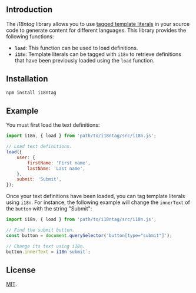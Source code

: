 <section>

## Introduction ##

The _i18ntag_ library allows you to use [tagged template literals](
https://developer.mozilla.org/en-US/docs/Web/JavaScript/Reference/Template_literals#Tagged_templates)
in your source code to generate content for different languages. This library provides the following
functions:

  * **`load`**: This function can be used to load definitions.
  * **`i18n`**: Template literals can be tagged with `i18n` to retrieve definitions that have been
    previously loaded using the `load` function.

</section>
<section>

## Installation ##

```bash
npm install i18ntag
```

</section>
<section>

## Example ##

You must first load the text definitions:

```javascript
import i18n, { load } from 'path/to/i18ntag/src/i18n.js';

// Load text definitions.
load({
	user: {
		firstName: 'First name',
		lastName: 'Last name',
	},
	submit: 'Submit',
});
```

Once your text definitions have been loaded, you can tag template literals using `i18n`. For
instance, the following example will change the `innerText` of the `button` with the string
"Submit":

```javascript
import i18n, { load } from 'path/to/i18ntag/src/i18n.js';

// Find the submit button.
const button = document.querySelector('button[type="submit"]');

// Change its text using i18n.
button.innerText = i18n`submit`;
```

</section>
<section>

## License ##

[MIT](https://github.com/serg-io/i18ntag/blob/master/LICENSE).

</section>